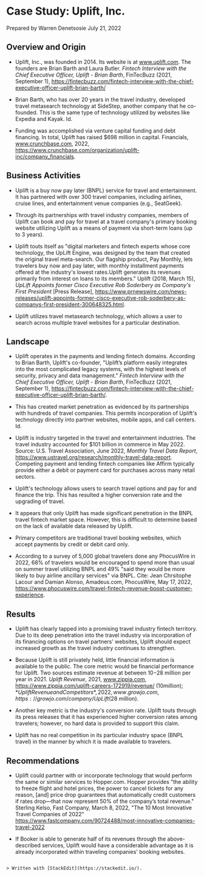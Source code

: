 ﻿
# Case Study:  Uplift, Inc.
Prepared by Warren Denetsosie
July 21, 2022


## Overview and Origin

* Uplift, Inc., was founded in 2014.  Its website is at www.uplift.com.  The founders are Brian Barth and Laura Butler.  *Fintech Interview with the Chief Executive Officer, Uplift - Brian Barth*, FinTecBuzz (2021, September 1), https://fintecbuzz.com/fintech-interview-with-the-chief-executive-officer-uplift-brian-barth/

* Brian Barth, who has over 20 years in the travel industry,  developed travel metasearch technology at SideStep, another company that he co-founded.  This is the same type of technology utilized by websites like Expedia and Kayak.  Id.

* Funding was accomplished via venture capital funding and debt financing.  In total, Uplift has raised $698 million in capital.  Financials, www.crunchbase.com, 2022, https://www.crunchbase.com/organization/uplift-inc/company_financials.

## Business Activities

* Uplift is a buy now pay later (BNPL) service for travel and entertainment.  It has partnered with over 300 travel companies, including airlines, cruise lines, and entertainment venue companies (e.g., SeatGeek).

* Through its partnerships with travel industry companies, members of Uplift can book and pay for travel at a travel company's primary booking website utilizing Uplift as a means of payment via short-term loans (up to 3 years).

* Uplift touts itself as "digital marketers and fintech experts whose core technology, the UpLift Engine, was designed by the team that created the original travel meta-search. Our flagship product, Pay Monthly, lets travelers buy now and pay later, with monthly installment payments offered at the industry's lowest rates.Uplift generates its revenues primarily from interest on loans to its members."  Uplift (2018, March 15), *UpLift Appoints former Cisco Executive Rob Soderbery as Company's First President* [Press Release], https://www.prnewswire.com/news-releases/uplift-appoints-former-cisco-executive-rob-soderbery-as-companys-first-president-300648325.html.

* Uplift utilizes travel metasearch technology, which allows a user to search across multiple travel websites for a particular destination.

## Landscape

* Uplift operates in the payments and lending fintech domains.  According to Brian Barth, Uplift's co-founder, "Uplift’s platform easily integrates into the most complicated legacy systems, with the highest levels of security, privacy and data management."  *Fintech Interview with the Chief Executive Officer, Uplift - Brian Barth*, FinTecBuzz (2021, September 1), https://fintecbuzz.com/fintech-interview-with-the-chief-executive-officer-uplift-brian-barth/.

* This has created market penetration as evidenced by its partnerships with hundreds of travel companies.  This permits incorporation of Uplift's technology directly into partner websites, mobile apps, and call centers.    Id.

* Uplift is industry targeted in the travel and entertainment industries.  The travel industry accounted for $101 billion in commerce in May 2022.  Source:  U.S. Travel Association, June 2022, *Monthly Travel Data Report*, https://www.ustravel.org/research/monthly-travel-data-report.  Competing payment and lending fintech companies like Affirm typically provide either a debit or payment card for purchases across many retail sectors.

* Uplift's technology allows users to search travel options and pay for and finance the trip.  This has resulted a higher conversion rate and the upgrading of travel.

* It appears that only Uplift has made significant penetration in the BNPL travel fintech market space.  However, this is difficult to determine based on the lack of available data released by Uplift.

* Primary competitors are traditional travel booking websites, which accept payments by credit or debit card only.

* According to a survey of 5,000 global travelers done any PhocusWire in 2022, 68% of travelers would be encouraged to spend more than usual on summer travel  utilizing BNPL and 49% "said they would be more likely to buy airline ancillary services" via BNPL.  Cite:  Jean Chrsitophe Lacour and Damian Alonso, Amadeus.com, PhocusWire, May 17, 2022, https://www.phocuswire.com/travel-fintech-revenue-boost-customer-experience.

## Results

* Uplift has clearly tapped into a promising travel industry fintech territory.  Due to its deep penetration into the travel industry via incorporation of its financing options on travel partners' websites, Uplift should expect increased growth as the travel industry continues to strengthen.

* Because Uplift is still privately held, little financial information is available to the public.  The core metric would be financial performance for Uplift.  Two sources estimate revenue at between $10-$28 million per year in 2021.  *Uplift Revenue*, 2021, www.zippia.com, https://www.zippia.com/uplift-careers-172919/revenue/ ($10 million); *Uplift Revenue and Competitors*, 2022, www.growjo.com, https://growjo.com/company/UpLift ($28 million).

* Another key metric is the industry's conversion rate.  Uplift touts through its press releases that it has experienced higher conversion rates among travelers; however, no hard data is provided to support this claim.

* Uplift has no real competition in its particular industry space (BNPL travel) in the manner by which it is made available to travelers.


## Recommendations

* Uplift could partner with or incorporate technology that would perform the same or similar services to Hopper.com.  Hopper provides "the ability to freeze flight and hotel prices, the power to cancel tickets for any reason, [and] price drop guarantees that automatically credit customers if rates drop—that now represent 50% of the company’s total revenue."  Sterling Kelso, Fast Company, March 8, 2022, "The 10 Most Innovative Travel Companies of 2022" https://www.fastcompany.com/90724488/most-innovative-companies-travel-2022

* If Booker is able to generate half of its revenues through the above-described services, Uplift would have a considerable advantage as it is already incorporated within traveling companies' booking websites.

```

> Written with [StackEdit](https://stackedit.io/).
